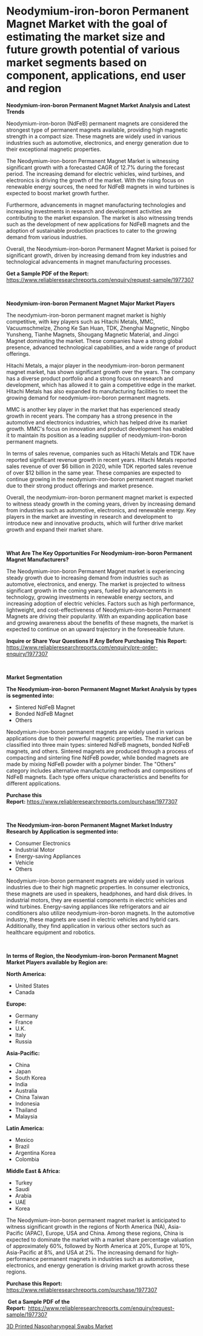 <p><h1>Neodymium-iron-boron Permanent Magnet Market with the goal of estimating the market size and future growth potential of various market segments based on component, applications, end user and region</h1></p><p><strong>Neodymium-iron-boron Permanent Magnet Market Analysis and Latest Trends</strong></p>
<p><p>Neodymium-iron-boron (NdFeB) permanent magnets are considered the strongest type of permanent magnets available, providing high magnetic strength in a compact size. These magnets are widely used in various industries such as automotive, electronics, and energy generation due to their exceptional magnetic properties.</p><p>The Neodymium-iron-boron Permanent Magnet Market is witnessing significant growth with a forecasted CAGR of 12.7% during the forecast period. The increasing demand for electric vehicles, wind turbines, and electronics is driving the growth of the market. With the rising focus on renewable energy sources, the need for NdFeB magnets in wind turbines is expected to boost market growth further.</p><p>Furthermore, advancements in magnet manufacturing technologies and increasing investments in research and development activities are contributing to the market expansion. The market is also witnessing trends such as the development of new applications for NdFeB magnets and the adoption of sustainable production practices to cater to the growing demand from various industries.</p><p>Overall, the Neodymium-iron-boron Permanent Magnet Market is poised for significant growth, driven by increasing demand from key industries and technological advancements in magnet manufacturing processes.</p></p>
<p><strong>Get a Sample PDF of the Report:&nbsp;</strong> <a href="https://www.reliableresearchreports.com/enquiry/request-sample/1977307">https://www.reliableresearchreports.com/enquiry/request-sample/1977307</a></p>
<p>&nbsp;</p>
<p><strong>Neodymium-iron-boron Permanent Magnet Major Market Players</strong></p>
<p><p>The neodymium-iron-boron permanent magnet market is highly competitive, with key players such as Hitachi Metals, MMC, Vacuumschmelze, Zhong Ke San Huan, TDK, Zhenghai Magnetic, Ningbo Yunsheng, Tianhe Magnets, Shougang Magnetic Material, and Jingci Magnet dominating the market. These companies have a strong global presence, advanced technological capabilities, and a wide range of product offerings.</p><p>Hitachi Metals, a major player in the neodymium-iron-boron permanent magnet market, has shown significant growth over the years. The company has a diverse product portfolio and a strong focus on research and development, which has allowed it to gain a competitive edge in the market. Hitachi Metals has also expanded its manufacturing facilities to meet the growing demand for neodymium-iron-boron permanent magnets.</p><p>MMC is another key player in the market that has experienced steady growth in recent years. The company has a strong presence in the automotive and electronics industries, which has helped drive its market growth. MMC's focus on innovation and product development has enabled it to maintain its position as a leading supplier of neodymium-iron-boron permanent magnets.</p><p>In terms of sales revenue, companies such as Hitachi Metals and TDK have reported significant revenue growth in recent years. Hitachi Metals reported sales revenue of over $6 billion in 2020, while TDK reported sales revenue of over $12 billion in the same year. These companies are expected to continue growing in the neodymium-iron-boron permanent magnet market due to their strong product offerings and market presence.</p><p>Overall, the neodymium-iron-boron permanent magnet market is expected to witness steady growth in the coming years, driven by increasing demand from industries such as automotive, electronics, and renewable energy. Key players in the market are investing in research and development to introduce new and innovative products, which will further drive market growth and expand their market share.</p></p>
<p>&nbsp;</p>
<p><strong>What Are The Key Opportunities For Neodymium-iron-boron Permanent Magnet Manufacturers?</strong></p>
<p><p>The Neodymium-iron-boron Permanent Magnet market is experiencing steady growth due to increasing demand from industries such as automotive, electronics, and energy. The market is projected to witness significant growth in the coming years, fueled by advancements in technology, growing investments in renewable energy sectors, and increasing adoption of electric vehicles. Factors such as high performance, lightweight, and cost-effectiveness of Neodymium-iron-boron Permanent Magnets are driving their popularity. With an expanding application base and growing awareness about the benefits of these magnets, the market is expected to continue on an upward trajectory in the foreseeable future.</p></p>
<p><strong>Inquire or Share Your Questions If Any Before Purchasing This Report:</strong> <a href="https://www.reliableresearchreports.com/enquiry/pre-order-enquiry/1977307">https://www.reliableresearchreports.com/enquiry/pre-order-enquiry/1977307</a></p>
<p>&nbsp;</p>
<p><strong>Market Segmentation</strong></p>
<p><strong>The Neodymium-iron-boron Permanent Magnet Market Analysis by types is segmented into:</strong></p>
<p><ul><li>Sintered NdFeB Magnet</li><li>Bonded NdFeB Magnet</li><li>Others</li></ul></p>
<p><p>Neodymium-iron-boron permanent magnets are widely used in various applications due to their powerful magnetic properties. The market can be classified into three main types: sintered NdFeB magnets, bonded NdFeB magnets, and others. Sintered magnets are produced through a process of compacting and sintering fine NdFeB powder, while bonded magnets are made by mixing NdFeB powder with a polymer binder. The "Others" category includes alternative manufacturing methods and compositions of NdFeB magnets. Each type offers unique characteristics and benefits for different applications.</p></p>
<p><strong>Purchase this Report:&nbsp;</strong><a href="https://www.reliableresearchreports.com/purchase/1977307">https://www.reliableresearchreports.com/purchase/1977307</a></p>
<p>&nbsp;</p>
<p><strong>The Neodymium-iron-boron Permanent Magnet Market Industry Research by Application is segmented into:</strong></p>
<p><ul><li>Consumer Electronics</li><li>Industrial Motor</li><li>Energy-saving Appliances</li><li>Vehicle</li><li>Others</li></ul></p>
<p><p>Neodymium-iron-boron permanent magnets are widely used in various industries due to their high magnetic properties. In consumer electronics, these magnets are used in speakers, headphones, and hard disk drives. In industrial motors, they are essential components in electric vehicles and wind turbines. Energy-saving appliances like refrigerators and air conditioners also utilize neodymium-iron-boron magnets. In the automotive industry, these magnets are used in electric vehicles and hybrid cars. Additionally, they find application in various other sectors such as healthcare equipment and robotics.</p></p>
<p>&nbsp;</p>
<p><strong>In terms of Region, the Neodymium-iron-boron Permanent Magnet Market Players available by Region are:</strong></p>
<p>
    <p> <strong> North America: </strong>
        <ul>
            <li>United States</li>
            <li>Canada</li>
        </ul>
        </p> 
    <p> <strong> Europe: </strong>
        <ul>
            <li>Germany</li>
            <li>France</li>
            <li>U.K.</li>
            <li>Italy</li>
            <li>Russia</li>
        </ul>
        </p> 
    <p> <strong> Asia-Pacific: </strong>
        <ul>
            <li>China</li>
            <li>Japan</li>
            <li>South Korea</li>
            <li>India</li>
            <li>Australia</li>
            <li>China Taiwan</li>
            <li>Indonesia</li>
            <li>Thailand</li>
            <li>Malaysia</li>
        </ul>
        </p> 
    <p> <strong> Latin America: </strong>
        <ul>
            <li>Mexico</li>
            <li>Brazil</li>
            <li>Argentina Korea</li>
            <li>Colombia</li>
        </ul>
        </p> 
    <p> <strong> Middle East & Africa: </strong>
        <ul>
            <li>Turkey</li>
            <li>Saudi</li>
            <li>Arabia</li>
            <li>UAE</li>
            <li>Korea</li>
        </ul>
    </p>
    </p>
<p><p>The Neodymium-iron-boron permanent magnet market is anticipated to witness significant growth in the regions of North America (NA), Asia-Pacific (APAC), Europe, USA and China. Among these regions, China is expected to dominate the market with a market share percentage valuation of approximately 60%, followed by North America at 20%, Europe at 10%, Asia-Pacific at 8%, and USA at 2%. The increasing demand for high-performance permanent magnets in industries such as automotive, electronics, and energy generation is driving market growth across these regions.</p></p>
<p><strong>Purchase this Report: </strong><a href="https://www.reliableresearchreports.com/purchase/1977307">https://www.reliableresearchreports.com/purchase/1977307</a></p>
<p>&nbsp;<strong>Get a Sample PDF of the Report:&nbsp;&nbsp;</strong><a href="https://www.reliableresearchreports.com/enquiry/request-sample/1977307">https://www.reliableresearchreports.com/enquiry/request-sample/1977307</a></p>
<p><strong></strong></p>
<p><p><a href="https://forested-sushi-9b0.notion.site/3D-Printed-Nasopharyngeal-Swabs-Market-Research-Report-Provides-Critical-Insights-that-can-help-Shap-f54832ad05e2407ea43fa236c41358af">3D Printed Nasopharyngeal Swabs Market</a></p></p>